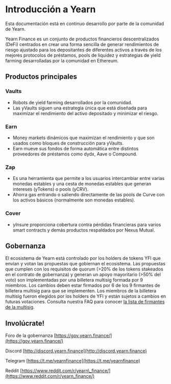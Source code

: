 # Introducción a Yearn

Esta documentación está en continuo desarrollo por parte de la comunidad de Yearn.

Yearn Finance es un conjunto de productos financieros descentralizados \(DeFi\) centrados en crear una forma sencilla de generar rendimientos de riesgo ajustado para los depositantes de diferentes activos a través de los mejores protocolos de préstamos, pools de liquidez y estrategias de yield farming desarrolladas por la comunidad en Ethereum.

## Productos principales

### Vaults

* Robots de yield farming desarrollados por la comunidad.
* Las yVaults siguen una estrategia única que está diseñada para maximizar el rendimiento del activo depositado y minimizar el riesgo.

### Earn

* Money markets dinámicos que maximizan el rendimiento y que son usados como bloques de construcción para yVaults.
* Earn mueve sus fondos de forma automática entre distintos proveedores de préstamos como dydx, Aave o Compound.

### Zap

* Es una herramienta que permite a los usuarios intercambiar entre varias monedas estables y una cesta de monedas estables que generan intereses \(yTokens\) o pools \(yCRV\).
* Ahorra gas entrando o saliendo directamente de las pools de Curve con los activos básicos \(normalmente son monedas estables\).

### Cover

* yInsure proporciona cobertura contra pérdidas financieras para varios smart contracts y demás productos respaldados por Nexus Mutual.

## Gobernanza

El ecosistema de Yearn está controlado por los holders de tokens YFI que envían y votan las propuestas que gobiernan el ecosistema. Las propuestas que cumplen con los requisitos de quorum \(&gt;20% de los tokens stakeados en el contrato de gobernanza\) y generan un apoyo mayoritario \(&gt;50% del voto\) son implementadas por una billetera multisig formada por 9 miembros. Los cambios deben estar firmados por 6 de los 9 firmantes de billetera multisig para que se implementen. Los miembros de la billetera multisig fueron elegidos por los holders de YFI y están sujetos a cambios en futuras votaciones. Consulta nuestra FAQ para conocer [la lista de firmantes de la multisig](https://docs.yearn.finance/faq#who-are-the-9-multisig-signers).

## Involúcrate!

Foro de la gobernanza [https://gov.yearn.finance/](https://gov.yearn.finance/)

Discord [http://discord.yearn.finance](http://discord.yearn.finance)

Telegram [https://t.me/yearnfinance](https://t.me/yearnfinance)

Reddit [https://www.reddit.com/r/yearn\_finance/](https://www.reddit.com/r/yearn_finance/)

